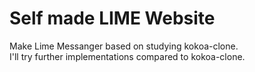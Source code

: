 # Self made LIME Website

Make Lime Messanger based on studying kokoa-clone.  
I'll try further implementations compared to kokoa-clone.
